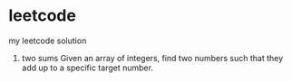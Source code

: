 leetcode
========

my leetcode solution

1. two sums
   Given an array of integers, find two numbers such that they add up to a specific target number.
